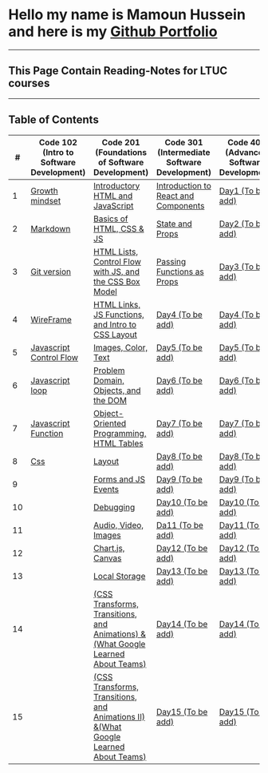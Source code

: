 # Hello my name is Mamoun Hussein and here is my [Github Portfolio](https://github.com/mamoon100)

---

## This Page Contain Reading-Notes for LTUC courses

---

## Table of Contents

| #   | Code 102 (Intro to Software Development)            | Code 201 (Foundations of Software Development)                                                                | Code 301 (Intermediate Software Development)                  | Code 401 (Advanced Software Development) |
| --- | --------------------------------------------------- | ------------------------------------------------------------------------------------------------------------- | ------------------------------------------------------------- | ---------------------------------------- |
| 1   | [Growth mindset](./Code-102/Growth.md)              | [Introductory HTML and JavaScript](./Code-201/class-01.md)                                                    | [Introduction to React and Components](./Code-301/class-1.md) | [Day1 (To be add)]()                     |
| 2   | [Markdown](./Code-102/markdown.md)                  | [Basics of HTML, CSS & JS](./Code-201/class-02.md)                                                            | [State and Props](./Code-301/class-2.md)                      | [Day2 (To be add)]()                     |
| 3   | [Git version](./Code-102/git.md)                    | [HTML Lists, Control Flow with JS, and the CSS Box Model](./Code-201/class-03.md)                             | [Passing Functions as Props](./Code-301/class-3.md)           | [Day3 (To be add)]()                     |
| 4   | [WireFrame](./Code-102/wireframe.md)                | [HTML Links, JS Functions, and Intro to CSS Layout](./Code-201/class-04.md)                                   | [Day4 (To be add)]()                                          | [Day4 (To be add)]()                     |
| 5   | [Javascript Control Flow](./Code-102/javascript.md) | [Images, Color, Text](./Code-201/class-05.md)                                                                 | [Day5 (To be add)]()                                          | [Day5 (To be add)]()                     |
| 6   | [Javascript loop](./Code-102/loop.md)               | [Problem Domain, Objects, and the DOM](./Code-201/class-06.md)                                                | [Day6 (To be add)]()                                          | [Day6 (To be add)]()                     |
| 7   | [Javascript Function](./Code-102/function.md)       | [Object-Oriented Programming, HTML Tables](./Code-201/class-07.md)                                            | [Day7 (To be add)]()                                          | [Day7 (To be add)]()                     |
| 8   | [Css](./Code-102/Css.md)                            | [Layout](./Code-201/class-08.md)                                                                              | [Day8 (To be add)]()                                          | [Day8 (To be add)]()                     |
| 9   |                                                     | [Forms and JS Events](./Code-201/class-09.md)                                                                 | [Day9 (To be add)]()                                          | [Day9 (To be add)]()                     |
| 10  |                                                     | [Debugging](./Code-201/class-10.md)                                                                           | [Day10 (To be add)]()                                         | [Day10 (To be add)]()                    |
| 11  |                                                     | [Audio, Video, Images](./Code-201/class-11.md)                                                                | [Da11 (To be add)]()                                          | [Day11 (To be add)]()                    |
| 12  |                                                     | [Chart.js, Canvas](./Code-201/class-12.md)                                                                    | [Day12 (To be add)]()                                         | [Day12 (To be add)]()                    |
| 13  |                                                     | [Local Storage](./Code-201/class-13.md)                                                                       | [Day13 (To be add)]()                                         | [Day13 (To be add)]()                    |
| 14  |                                                     | [(CSS Transforms, Transitions, and Animations) &(What Google Learned About Teams)](./Code-201/class-14.md)    | [Day14 (To be add)]()                                         | [Day14 (To be add)]()                    |
| 15  |                                                     | [(CSS Transforms, Transitions, and Animations II) &(What Google Learned About Teams)](./Code-201/class-14.md) | [Day15 (To be add)]()                                         | [Day15 (To be add)]()                    |
